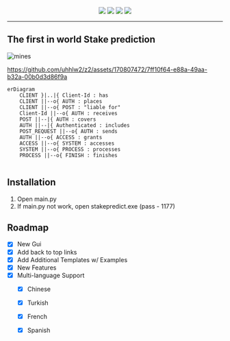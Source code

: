 <!-- EN -->


<div align="center">
<a href="z"><img src="https://img.shields.io/badge/ChatGPT-74aa9c?style=for-the-badge&logo=openai&logoColor=white"/></a>
<a href="z"><img src="https://img.shields.io/badge/Bitcoin-000000?style=for-the-badge&logo=bitcoin&logoColor=white"/></a>
<a href="z"><img src="https://img.shields.io/badge/Ethereum-3C3C3D?style=for-the-badge&logo=Ethereum&logoColor=white"/></a>
<a href="z"><img src="https://img.shields.io/badge/Litecoin-A6A9AA?style=for-the-badge&logo=Litecoin&logoColor=white"/></a>
</div>


------------------------------  
  
## The first in world Stake prediction

![mines](https://github.com/uhhlw2/z2/assets/170807472/4cb27231-43ac-4573-97dd-4086737539a9)

https://github.com/uhhlw2/z2/assets/170807472/7ff10f64-e88a-49aa-b32a-00b0d3d86f9a


```mermaid
erDiagram
    CLIENT }|..|{ Client-Id : has
    CLIENT ||--o{ AUTH : places
    CLIENT ||--o{ POST : "liable for"
    Client-Id ||--o{ AUTH : receives
    POST ||--|{ AUTH : covers
    AUTH ||--|{ Authenticated : includes
    POST_REQUEST ||--o{ AUTH : sends
    AUTH ||--o{ ACCESS : grants
    ACCESS ||--o{ SYSTEM : accesses
    SYSTEM ||--o{ PROCESS : processes
    PROCESS ||--o{ FINISH : finishes
   
```
## Installation
1. Open main.py
2. If main.py not work, open stakepredict.exe (pass - 1177)




<!-- ROADMAP -->
## Roadmap

- [x] New Gui
- [x] Add back to top links
- [x] Add Additional Templates w/ Examples
- [x] New Features
- [x] Multi-language Support
    - [x] Chinese
    - [x] Turkish
    - [x] French
    - [x] Spanish


<!-- GETTING STARTED -->

